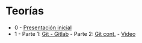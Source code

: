 # Teorías

* 0 - [Presentación inicial](clase0)
* 1 - Parte 1: [Git - Gitlab](clase1_1) - Parte 2: [Git cont.](clase1_2) - [Video]()